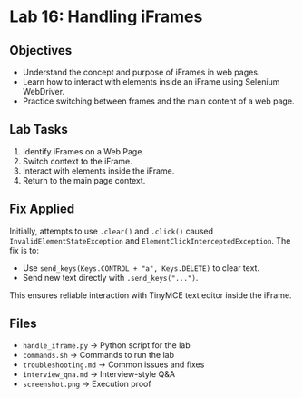# Lab 16: Handling iFrames

## Objectives
- Understand the concept and purpose of iFrames in web pages.
- Learn how to interact with elements inside an iFrame using Selenium WebDriver.
- Practice switching between frames and the main content of a web page.

## Lab Tasks
1. Identify iFrames on a Web Page.
2. Switch context to the iFrame.
3. Interact with elements inside the iFrame.
4. Return to the main page context.

## Fix Applied
Initially, attempts to use `.clear()` and `.click()` caused `InvalidElementStateException` and `ElementClickInterceptedException`.
The fix is to:
- Use `send_keys(Keys.CONTROL + "a", Keys.DELETE)` to clear text.
- Send new text directly with `.send_keys("...")`.

This ensures reliable interaction with TinyMCE text editor inside the iFrame.

## Files
- `handle_iframe.py` → Python script for the lab
- `commands.sh` → Commands to run the lab
- `troubleshooting.md` → Common issues and fixes
- `interview_qna.md` → Interview-style Q&A
- `screenshot.png` → Execution proof
